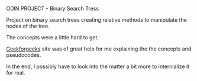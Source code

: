 ODIN PROJECT - Binary Search Tress

Project on binary search trees creating relative methods to manipulate the nodes of the tree.

The concepts were a little hard to get.

[Geekforgeeks](https://www.geeksforgeeks.org) site was of great help for me explaining the the concepts and pseudocodes.

In the end, I possibly have to look into the matter a bit more to internialize it for real.
